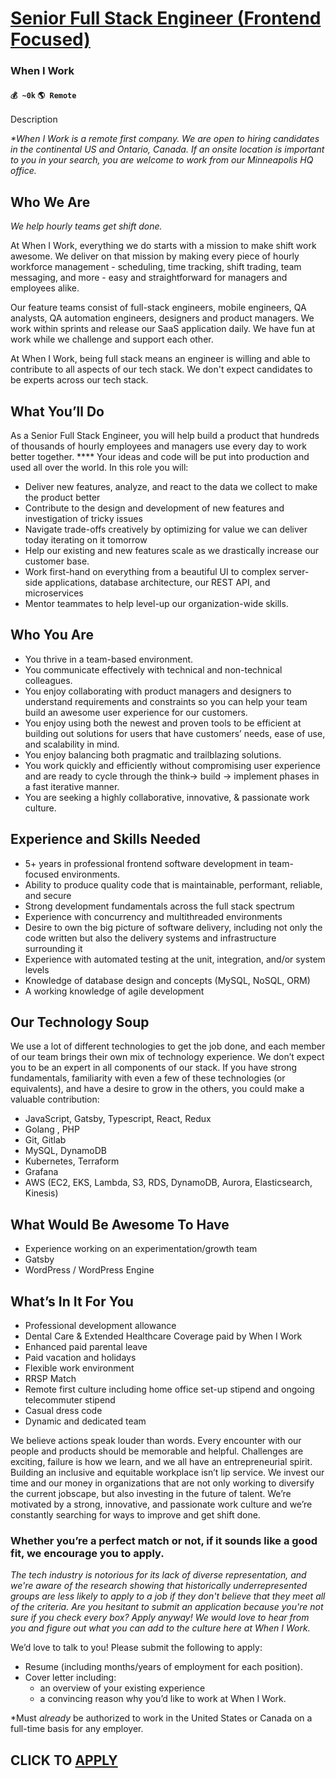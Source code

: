 # [Senior Full Stack Engineer (Frontend Focused)](https://www.remotewlb.com/apply/senior-full-stack-engineer-frontend-focused-78649)  
### When I Work  
#### `💰 ~0k` `🌎 Remote`  

Description

_*When I Work is a remote first company. We are open to hiring candidates in the continental US and Ontario, Canada. If an onsite location is important to you in your search, you are welcome to work from our Minneapolis HQ office._

## **Who We Are**

_We help hourly teams get shift done._

At When I Work, everything we do starts with a mission to make shift work awesome. We deliver on that mission by making every piece of hourly workforce management - scheduling, time tracking, shift trading, team messaging, and more - easy and straightforward for managers and employees alike.

Our feature teams consist of full-stack engineers, mobile engineers, QA analysts, QA automation engineers, designers and product managers. We work within sprints and release our SaaS application daily. We have fun at work while we challenge and support each other.

At When I Work, being full stack means an engineer is willing and able to contribute to all aspects of our tech stack. We don't expect candidates to be experts across our tech stack.

## **What You’ll Do**

As a Senior Full Stack Engineer, you will help build a product that hundreds of thousands of hourly employees and managers use every day to work better together. **** Your ideas and code will be put into production and used all over the world. In this role you will:

  * Deliver new features, analyze, and react to the data we collect to make the product better
  * Contribute to the design and development of new features and investigation of tricky issues
  * Navigate trade-offs creatively by optimizing for value we can deliver today iterating on it tomorrow
  * Help our existing and new features scale as we drastically increase our customer base.
  * Work first-hand on everything from a beautiful UI to complex server-side applications, database architecture, our REST API, and microservices
  * Mentor teammates to help level-up our organization-wide skills.

## **Who You Are**

  * You thrive in a team-based environment.
  * You communicate effectively with technical and non-technical colleagues.
  * You enjoy collaborating with product managers and designers to understand requirements and constraints so you can help your team build an awesome user experience for our customers.
  * You enjoy using both the newest and proven tools to be efficient at building out solutions for users that have customers’ needs, ease of use, and scalability in mind.
  * You enjoy balancing both pragmatic and trailblazing solutions.
  * You work quickly and efficiently without compromising user experience and are ready to cycle through the think-> build -> implement phases in a fast iterative manner.
  * You are seeking a highly collaborative, innovative, & passionate work culture.

## **Experience and Skills Needed**

  * 5+ years in professional frontend software development in team-focused environments.
  * Ability to produce quality code that is maintainable, performant, reliable, and secure
  * Strong development fundamentals across the full stack spectrum
  * Experience with concurrency and multithreaded environments
  * Desire to own the big picture of software delivery, including not only the code written but also the delivery systems and infrastructure surrounding it
  * Experience with automated testing at the unit, integration, and/or system levels
  * Knowledge of database design and concepts (MySQL, NoSQL, ORM)
  * A working knowledge of agile development

## **Our Technology Soup**

We use a lot of different technologies to get the job done, and each member of our team brings their own mix of technology experience. We don’t expect you to be an expert in all components of our stack. If you have strong fundamentals, familiarity with even a few of these technologies (or equivalents), and have a desire to grow in the others, you could make a valuable contribution:

  * JavaScript, Gatsby, Typescript, React, Redux
  * Golang , PHP
  * Git, Gitlab
  * MySQL, DynamoDB
  * Kubernetes, Terraform
  * Grafana
  * AWS (EC2, EKS, Lambda, S3, RDS, DynamoDB, Aurora, Elasticsearch, Kinesis)

## **What Would Be Awesome To Have**

  * Experience working on an experimentation/growth team
  * Gatsby
  * WordPress / WordPress Engine

## **What’s In It For You**

  * Professional development allowance
  * Dental Care & Extended Healthcare Coverage paid by When I Work
  * Enhanced paid parental leave
  * Paid vacation and holidays
  * Flexible work environment
  * RRSP Match
  * Remote first culture including home office set-up stipend and ongoing telecommuter stipend
  * Casual dress code
  * Dynamic and dedicated team

We believe actions speak louder than words. Every encounter with our people and products should be memorable and helpful. Challenges are exciting, failure is how we learn, and we all have an entrepreneurial spirit. Building an inclusive and equitable workplace isn’t lip service. We invest our time and our money in organizations that are not only working to diversify the current jobscape, but also investing in the future of talent. We’re motivated by a strong, innovative, and passionate work culture and we’re constantly searching for ways to improve and get shift done.

### **Whether you’re a perfect match or not, if it sounds like a good fit, we encourage you to apply.**

_The tech industry is notorious for its lack of diverse representation, and we're aware of the research showing that historically underrepresented groups are less likely to apply to a job if they don't believe that they meet all of the criteria. Are you hesitant to submit an application because you're not sure if you check every box? Apply anyway! We would love to hear from you and figure out what you can add to the culture here at When I Work._

We’d love to talk to you! Please submit the following to apply:

  * Resume (including months/years of employment for each position).
  * Cover letter including:
    * an overview of your existing experience 
    * a convincing reason why you’d like to work at When I Work.

*Must _already_ be authorized to work in the United States or Canada on a full-time basis for any employer.

  
## CLICK TO [APPLY](https://www.remotewlb.com/apply/senior-full-stack-engineer-frontend-focused-78649)

